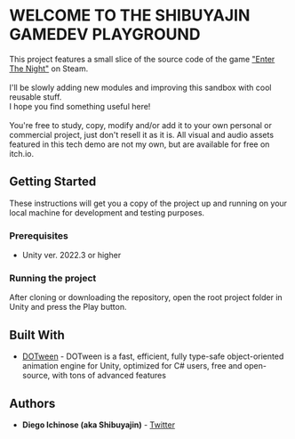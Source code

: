 # WELCOME TO THE SHIBUYAJIN GAMEDEV PLAYGROUND

This project features a small slice of the source code of the game ["Enter The Night"](https://store.steampowered.com/app/2624990/Enter_The_Night_Roguelite/) on Steam.
<br><br>
I'll be slowly adding new modules and improving this sandbox with cool reusable stuff.<br>
I hope you find something useful here!
<br><br>
You're free to study, copy, modify and/or add it to your own personal or commercial project, just don't resell it as it is. All visual and audio assets featured in this tech demo are not my own, but are available for free on itch.io.

## Getting Started

These instructions will get you a copy of the project up and running on your local machine for development and testing purposes.

### Prerequisites

-  Unity ver. 2022.3 or higher

### Running the project

After cloning or downloading the repository, open the root project folder in Unity and press the Play button.

## Built With

* [DOTween](http://dotween.demigiant.com/) - DOTween is a fast, efficient, fully type-safe object-oriented animation engine for Unity, optimized for C# users, free and open-source, with tons of advanced features

## Authors

* **Diego Ichinose (aka Shibuyajin)** - [Twitter](https://twitter.com/shibuyajin_dev)